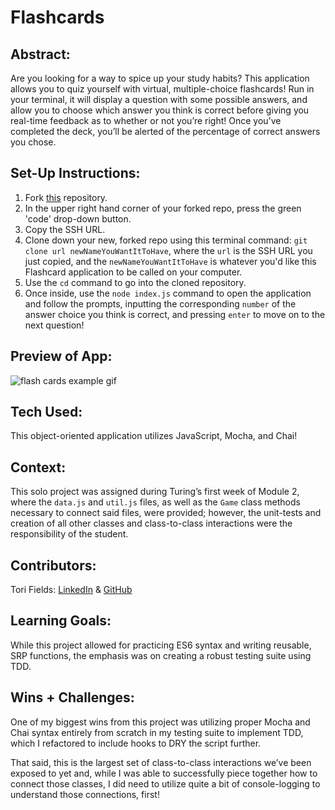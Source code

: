 # Flashcards

## Abstract:
Are you looking for a way to spice up your study habits? This application allows you to quiz yourself with virtual, multiple-choice flashcards! Run in your terminal, it will display a question with some possible answers, and allow you to choose which answer you think is correct before giving you real-time feedback as to whether or not you’re right! Once you’ve completed the deck, you’ll be alerted of the percentage of correct answers you chose.

## Set-Up Instructions:
1. Fork [this](https://github.com/vfields/flashcards-starter) repository.
2. In the upper right hand corner of your forked repo, press the green 'code' drop-down button.
3. Copy the SSH URL.
4. Clone down your new, forked repo using this terminal command: <code>git clone url newNameYouWantItToHave</code>, where the <code>url</code> is the SSH URL you just copied, and the <code>newNameYouWantItToHave</code> is whatever you'd like this Flashcard application to be called on your computer.
5. Use the <code>cd</code> command to go into the cloned repository.
6. Once inside, use the <code>node index.js</code> command to open the application and follow the prompts, inputting the corresponding <code>number</code> of the answer choice you think is correct, and pressing <code>enter</code> to move on to the next question!

## Preview of App:
![flash cards example gif](https://media.giphy.com/media/82V5LPeDYBtnU1QOyL/giphy.gif)

## Tech Used:
This object-oriented application utilizes JavaScript, Mocha, and Chai!

## Context:
This solo project was assigned during Turing’s first week of Module 2, where the <code>data.js</code> and <code>util.js</code> files, as well as the <code>Game</code> class methods necessary to connect said files, were provided; however, the unit-tests and creation of all other classes and class-to-class interactions were the responsibility of the student.

## Contributors:
Tori Fields:
[LinkedIn](https://www.linkedin.com/in/victoria-ashley-fields/) & [GitHub](https://github.com/vfields)

## Learning Goals:
While this project allowed for practicing ES6 syntax and writing reusable, SRP functions, the emphasis was on creating a robust testing suite using TDD.

## Wins + Challenges:

One of my biggest wins from this project was utilizing proper Mocha and Chai syntax entirely from scratch in my testing suite to implement TDD, which I refactored to include hooks to DRY the script further.

That said, this is the largest set of class-to-class interactions we’ve been exposed to yet and, while I was able to successfully piece together how to connect those classes, I did need to utilize quite a bit of console-logging to understand those connections, first!
